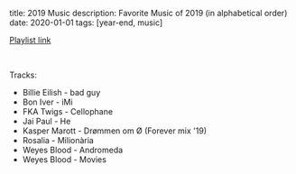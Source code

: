 title: 2019 Music
description: Favorite Music of 2019 (in alphabetical order)
date: 2020-01-01
tags: [year-end, music]

[Playlist link](https://open.spotify.com/playlist/1mamtBcLKnVypzkC3kVAaR?si=B4BCtZOMQhee0wJGFZP3_w)

<br>

Tracks:

- Billie Eilish - bad guy
- Bon Iver - iMi
- FKA Twigs - Cellophane
- Jai Paul - He
- Kasper Marott - Drømmen om Ø (Forever mix '19)
- Rosalia - Milionària
- Weyes Blood - Andromeda
- Weyes Blood - Movies
